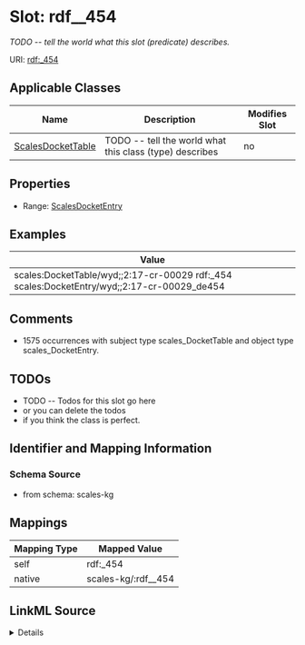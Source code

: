 

# Slot: rdf__454


_TODO -- tell the world what this slot (predicate) describes._





URI: [rdf:_454](http://www.w3.org/1999/02/22-rdf-syntax-ns#_454)



<!-- no inheritance hierarchy -->





## Applicable Classes

| Name | Description | Modifies Slot |
| --- | --- | --- |
| [ScalesDocketTable](../classes/ScalesDocketTable.md) | TODO -- tell the world what this class (type) describes |  no  |







## Properties

* Range: [ScalesDocketEntry](../classes/ScalesDocketEntry.md)






## Examples

| Value |
| --- |
| scales:DocketTable/wyd;;2:17-cr-00029 rdf:_454 scales:DocketEntry/wyd;;2:17-cr-00029_de454 |

## Comments

* 1575 occurrences with subject type scales_DocketTable and object type scales_DocketEntry.

## TODOs

* TODO -- Todos for this slot go here
* or you can delete the todos
* if you think the class is perfect.

## Identifier and Mapping Information







### Schema Source


* from schema: scales-kg




## Mappings

| Mapping Type | Mapped Value |
| ---  | ---  |
| self | rdf:_454 |
| native | scales-kg/:rdf__454 |




## LinkML Source

<details>
```yaml
name: rdf__454
description: TODO -- tell the world what this slot (predicate) describes.
todos:
- TODO -- Todos for this slot go here
- or you can delete the todos
- if you think the class is perfect.
comments:
- 1575 occurrences with subject type scales_DocketTable and object type scales_DocketEntry.
examples:
- value: scales:DocketTable/wyd;;2:17-cr-00029 rdf:_454 scales:DocketEntry/wyd;;2:17-cr-00029_de454
from_schema: scales-kg
rank: 1000
slot_uri: rdf:_454
alias: rdf__454
domain_of:
- scales_DocketTable
range: scales_DocketEntry

```
</details>
